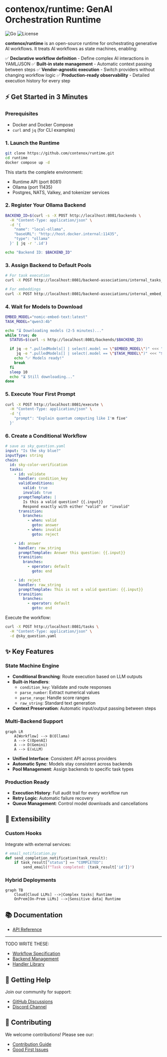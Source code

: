 # contenox/runtime: GenAI Orchestration Runtime

![Go](https://img.shields.io/badge/Go-1.24+-00ADD8?logo=go)
![License](https://img.shields.io/badge/License-Apache%202.0-blue.svg)

**contenox/runtime** is an open-source runtime for orchestrating generative AI workflows. It treats AI workflows as state machines, enabling:

✅ **Declarative workflow definition** - Define complex AI interactions in YAML/JSON
✅ **Built-in state management** - Automatic context passing between steps
✅ **Vendor-agnostic execution** - Switch providers without changing workflow logic
✅ **Production-ready observability** - Detailed execution history for every step

## ⚡ Get Started in 3 Minutes

### Prerequisites
- Docker and Docker Compose
- `curl` and `jq` (for CLI examples)

### 1. Launch the Runtime
```bash
git clone https://github.com/contenox/runtime.git
cd runtime
docker compose up -d
```

This starts the complete environment:
- Runtime API (port 8081)
- Ollama (port 11435)
- Postgres, NATS, Valkey, and tokenizer services

### 2. Register Your Ollama Backend
```bash
BACKEND_ID=$(curl -s -X POST http://localhost:8081/backends \
  -H "Content-Type: application/json" \
  -d '{
    "name": "local-ollama",
    "baseURL": "http://host.docker.internal:11435",
    "type": "ollama"
  }' | jq -r '.id')

echo "Backend ID: $BACKEND_ID"
```

### 3. Assign Backend to Default Pools
```bash
# For task execution
curl -X POST http://localhost:8081/backend-associations/internal_tasks_pool/backends/$BACKEND_ID

# For embeddings
curl -X POST http://localhost:8081/backend-associations/internal_embed_pool/backends/$BACKEND_ID
```

### 4. Wait for Models to Download
```bash
EMBED_MODEL="nomic-embed-text:latest"
TASK_MODEL="qwen3:4b"

echo "⏳ Downloading models (2-5 minutes)..."
while true; do
  STATUS=$(curl -s http://localhost:8081/backends/$BACKEND_ID)

  if jq -e ".pulledModels[] | select(.model == \"$EMBED_MODEL\")" <<< "$STATUS" >/dev/null && \
     jq -e ".pulledModels[] | select(.model == \"$TASK_MODEL\")" <<< "$STATUS" >/dev/null; then
    echo "✅ Models ready!"
    break
  fi
  sleep 10
  echo "⏳ Still downloading..."
done
```

### 5. Execute Your First Prompt
```bash
curl -X POST http://localhost:8081/execute \
  -H "Content-Type: application/json" \
  -d '{
    "prompt": "Explain quantum computing like I'm five"
  }'
```

### 6. Create a Conditional Workflow
```yaml
# save as sky_question.yaml
input: "Is the sky blue?"
inputType: string
chain:
  id: sky-color-verification
  tasks:
    - id: validate
      handler: condition_key
      validConditions:
        valid: true
        invalid: true
      promptTemplate: |
        Is this a valid question? {{.input}}
        Respond exactly with either "valid" or "invalid"
      transition:
        branches:
          - when: valid
            goto: answer
          - when: invalid
            goto: reject

    - id: answer
      handler: raw_string
      promptTemplate: Answer this question: {{.input}}
      transition:
        branches:
          - operator: default
            goto: end

    - id: reject
      handler: raw_string
      promptTemplate: This is not a valid question: {{.input}}
      transition:
        branches:
          - operator: default
            goto: end
```

Execute the workflow:
```bash
curl -X POST http://localhost:8081/tasks \
  -H "Content-Type: application/json" \
  -d @sky_question.yaml
```

## ✨ Key Features

### State Machine Engine
- **Conditional Branching**: Route execution based on LLM outputs
- **Built-in Handlers**:
  - `condition_key`: Validate and route responses
  - `parse_number`: Extract numerical values
  - `parse_range`: Handle score ranges
  - `raw_string`: Standard text generation
- **Context Preservation**: Automatic input/output passing between steps

### Multi-Backend Support
```mermaid
graph LR
    A[Workflow] --> B(Ollama)
    A --> C(OpenAI)
    A --> D(Gemini)
    A --> E(vLLM)
```

- **Unified Interface**: Consistent API across providers
- **Automatic Sync**: Models stay consistent across backends
- **Pool Management**: Assign backends to specific task types

### Production Ready
- **Execution History**: Full audit trail for every workflow run
- **Retry Logic**: Automatic failure recovery
- **Queue Management**: Control model downloads and cancellations

## 🧩 Extensibility

### Custom Hooks
Integrate with external services:
```python
# email_notification.py
def send_completion_notification(task_result):
    if task_result["status"] == "COMPLETED":
        send_email(f"Task completed: {task_result['id']}")
```

### Hybrid Deployments
```mermaid
graph TB
    Cloud[Cloud LLMs] -->|Complex tasks| Runtime
    OnPrem[On-Prem LLMs] -->|Sensitive data| Runtime
```

## 📚 Documentation
- [API Reference](docs/api.md)
_____


TODO WRITE THESE:
- [Workflow Specification](docs/workflow-spec.md)
- [Backend Management](docs/backends.md)
- [Handler Library](docs/handlers.md)

## 🚀 Getting Help
Join our community for support:
- [GitHub Discussions](https://github.com/contenox/runtime/discussions)
- [Discord Channel](https://discord.gg/contenox)

## 🤝 Contributing
We welcome contributions! Please see our:
- [Contribution Guide](CONTRIBUTING.md)
- [Good First Issues](https://github.com/contenox/runtime/contribute)
